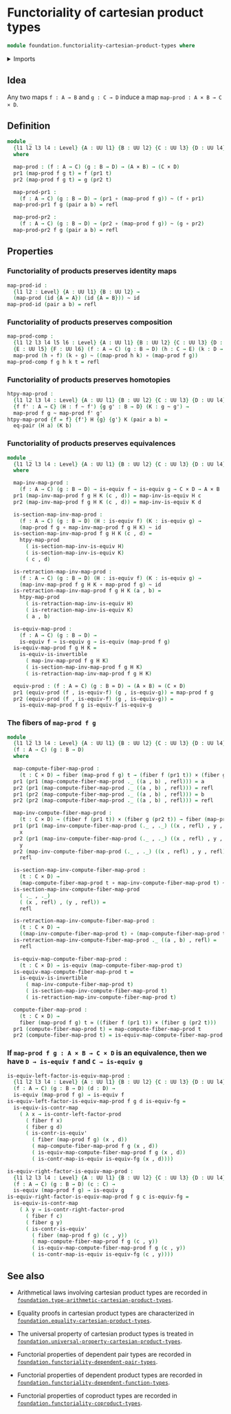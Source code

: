 # Functoriality of cartesian product types

```agda
module foundation.functoriality-cartesian-product-types where
```

<details><summary>Imports</summary>

```agda
open import foundation.dependent-pair-types
open import foundation.equality-cartesian-product-types
open import foundation.universe-levels

open import foundation-core.cartesian-product-types
open import foundation-core.contractible-maps
open import foundation-core.contractible-types
open import foundation-core.equivalences
open import foundation-core.fibers-of-maps
open import foundation-core.function-types
open import foundation-core.homotopies
open import foundation-core.identity-types
```

</details>

## Idea

Any two maps `f : A → B` and `g : C → D` induce a map
`map-prod : A × B → C × D`.

## Definition

```agda
module _
  {l1 l2 l3 l4 : Level} {A : UU l1} {B : UU l2} {C : UU l3} {D : UU l4}
  where

  map-prod : (f : A → C) (g : B → D) → (A × B) → (C × D)
  pr1 (map-prod f g t) = f (pr1 t)
  pr2 (map-prod f g t) = g (pr2 t)

  map-prod-pr1 :
    (f : A → C) (g : B → D) → (pr1 ∘ (map-prod f g)) ~ (f ∘ pr1)
  map-prod-pr1 f g (pair a b) = refl

  map-prod-pr2 :
    (f : A → C) (g : B → D) → (pr2 ∘ (map-prod f g)) ~ (g ∘ pr2)
  map-prod-pr2 f g (pair a b) = refl
```

## Properties

### Functoriality of products preserves identity maps

```agda
map-prod-id :
  {l1 l2 : Level} {A : UU l1} {B : UU l2} →
  (map-prod (id {A = A}) (id {A = B})) ~ id
map-prod-id (pair a b) = refl
```

### Functoriality of products preserves composition

```agda
map-prod-comp :
  {l1 l2 l3 l4 l5 l6 : Level} {A : UU l1} {B : UU l2} {C : UU l3} {D : UU l4}
  {E : UU l5} {F : UU l6} (f : A → C) (g : B → D) (h : C → E) (k : D → F) →
  map-prod (h ∘ f) (k ∘ g) ~ ((map-prod h k) ∘ (map-prod f g))
map-prod-comp f g h k t = refl
```

### Functoriality of products preserves homotopies

```agda
htpy-map-prod :
  {l1 l2 l3 l4 : Level} {A : UU l1} {B : UU l2} {C : UU l3} {D : UU l4}
  {f f' : A → C} (H : f ~ f') {g g' : B → D} (K : g ~ g') →
  map-prod f g ~ map-prod f' g'
htpy-map-prod {f = f} {f'} H {g} {g'} K (pair a b) =
  eq-pair (H a) (K b)
```

### Functoriality of products preserves equivalences

```agda
module _
  {l1 l2 l3 l4 : Level} {A : UU l1} {B : UU l2} {C : UU l3} {D : UU l4}
  where

  map-inv-map-prod :
    (f : A → C) (g : B → D) → is-equiv f → is-equiv g → C × D → A × B
  pr1 (map-inv-map-prod f g H K (c , d)) = map-inv-is-equiv H c
  pr2 (map-inv-map-prod f g H K (c , d)) = map-inv-is-equiv K d

  is-section-map-inv-map-prod :
    (f : A → C) (g : B → D) (H : is-equiv f) (K : is-equiv g) →
    (map-prod f g ∘ map-inv-map-prod f g H K) ~ id
  is-section-map-inv-map-prod f g H K (c , d) =
    htpy-map-prod
      ( is-section-map-inv-is-equiv H)
      ( is-section-map-inv-is-equiv K)
      ( c , d)

  is-retraction-map-inv-map-prod :
    (f : A → C) (g : B → D) (H : is-equiv f) (K : is-equiv g) →
    (map-inv-map-prod f g H K ∘ map-prod f g) ~ id
  is-retraction-map-inv-map-prod f g H K (a , b) =
    htpy-map-prod
      ( is-retraction-map-inv-is-equiv H)
      ( is-retraction-map-inv-is-equiv K)
      ( a , b)

  is-equiv-map-prod :
    (f : A → C) (g : B → D) →
    is-equiv f → is-equiv g → is-equiv (map-prod f g)
  is-equiv-map-prod f g H K =
    is-equiv-is-invertible
      ( map-inv-map-prod f g H K)
      ( is-section-map-inv-map-prod f g H K)
      ( is-retraction-map-inv-map-prod f g H K)

  equiv-prod : (f : A ≃ C) (g : B ≃ D) → (A × B) ≃ (C × D)
  pr1 (equiv-prod (f , is-equiv-f) (g , is-equiv-g)) = map-prod f g
  pr2 (equiv-prod (f , is-equiv-f) (g , is-equiv-g)) =
    is-equiv-map-prod f g is-equiv-f is-equiv-g
```

### The fibers of `map-prod f g`

```agda
module _
  {l1 l2 l3 l4 : Level} {A : UU l1} {B : UU l2} {C : UU l3} {D : UU l4}
  (f : A → C) (g : B → D)
  where

  map-compute-fiber-map-prod :
    (t : C × D) → fiber (map-prod f g) t → (fiber f (pr1 t)) × (fiber g (pr2 t))
  pr1 (pr1 (map-compute-fiber-map-prod ._ ((a , b) , refl))) = a
  pr2 (pr1 (map-compute-fiber-map-prod ._ ((a , b) , refl))) = refl
  pr1 (pr2 (map-compute-fiber-map-prod ._ ((a , b) , refl))) = b
  pr2 (pr2 (map-compute-fiber-map-prod ._ ((a , b) , refl))) = refl

  map-inv-compute-fiber-map-prod :
    (t : C × D) → (fiber f (pr1 t)) × (fiber g (pr2 t)) → fiber (map-prod f g) t
  pr1 (pr1 (map-inv-compute-fiber-map-prod (._ , ._) ((x , refl) , y , refl))) =
    x
  pr2 (pr1 (map-inv-compute-fiber-map-prod (._ , ._) ((x , refl) , y , refl))) =
    y
  pr2 (map-inv-compute-fiber-map-prod (._ , ._) ((x , refl) , y , refl)) =
    refl

  is-section-map-inv-compute-fiber-map-prod :
    (t : C × D) →
    (map-compute-fiber-map-prod t ∘ map-inv-compute-fiber-map-prod t) ~ id
  is-section-map-inv-compute-fiber-map-prod
    ( ._ , ._)
    ( (x , refl) , (y , refl)) =
    refl

  is-retraction-map-inv-compute-fiber-map-prod :
    (t : C × D) →
    ((map-inv-compute-fiber-map-prod t) ∘ (map-compute-fiber-map-prod t)) ~ id
  is-retraction-map-inv-compute-fiber-map-prod ._ ((a , b) , refl) =
    refl

  is-equiv-map-compute-fiber-map-prod :
    (t : C × D) → is-equiv (map-compute-fiber-map-prod t)
  is-equiv-map-compute-fiber-map-prod t =
    is-equiv-is-invertible
      ( map-inv-compute-fiber-map-prod t)
      ( is-section-map-inv-compute-fiber-map-prod t)
      ( is-retraction-map-inv-compute-fiber-map-prod t)

  compute-fiber-map-prod :
    (t : C × D) →
    fiber (map-prod f g) t ≃ ((fiber f (pr1 t)) × (fiber g (pr2 t)))
  pr1 (compute-fiber-map-prod t) = map-compute-fiber-map-prod t
  pr2 (compute-fiber-map-prod t) = is-equiv-map-compute-fiber-map-prod t
```

### If `map-prod f g : A × B → C × D` is an equivalence, then we have `D → is-equiv f` and `C → is-equiv g`

```agda
is-equiv-left-factor-is-equiv-map-prod :
  {l1 l2 l3 l4 : Level} {A : UU l1} {B : UU l2} {C : UU l3} {D : UU l4}
  (f : A → C) (g : B → D) (d : D) →
  is-equiv (map-prod f g) → is-equiv f
is-equiv-left-factor-is-equiv-map-prod f g d is-equiv-fg =
  is-equiv-is-contr-map
    ( λ x → is-contr-left-factor-prod
      ( fiber f x)
      ( fiber g d)
      ( is-contr-is-equiv'
        ( fiber (map-prod f g) (x , d))
        ( map-compute-fiber-map-prod f g (x , d))
        ( is-equiv-map-compute-fiber-map-prod f g (x , d))
        ( is-contr-map-is-equiv is-equiv-fg (x , d))))

is-equiv-right-factor-is-equiv-map-prod :
  {l1 l2 l3 l4 : Level} {A : UU l1} {B : UU l2} {C : UU l3} {D : UU l4}
  (f : A → C) (g : B → D) (c : C) →
  is-equiv (map-prod f g) → is-equiv g
is-equiv-right-factor-is-equiv-map-prod f g c is-equiv-fg =
  is-equiv-is-contr-map
    ( λ y → is-contr-right-factor-prod
      ( fiber f c)
      ( fiber g y)
      ( is-contr-is-equiv'
        ( fiber (map-prod f g) (c , y))
        ( map-compute-fiber-map-prod f g (c , y))
        ( is-equiv-map-compute-fiber-map-prod f g (c , y))
        ( is-contr-map-is-equiv is-equiv-fg (c , y))))
```

## See also

- Arithmetical laws involving cartesian product types are recorded in
  [`foundation.type-arithmetic-cartesian-product-types`](foundation.type-arithmetic-cartesian-product-types.md).
- Equality proofs in cartesian product types are characterized in
  [`foundation.equality-cartesian-product-types`](foundation.equality-cartesian-product-types.md).
- The universal property of cartesian product types is treated in
  [`foundation.universal-property-cartesian-product-types`](foundation.universal-property-cartesian-product-types.md).

- Functorial properties of dependent pair types are recorded in
  [`foundation.functoriality-dependent-pair-types`](foundation.functoriality-dependent-pair-types.md).
- Functorial properties of dependent product types are recorded in
  [`foundation.functoriality-dependent-function-types`](foundation.functoriality-dependent-function-types.md).
- Functorial properties of coproduct types are recorded in
  [`foundation.functoriality-coproduct-types`](foundation.functoriality-coproduct-types.md).
